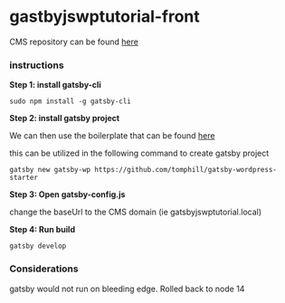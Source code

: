 # gastbyjswptutorial-front

CMS repository can be found [here](https://github.com/hckia/gastbyjswptutorial-wordpress)

### instructions

**Step 1: install gatsby-cli**

```
sudo npm install -g gatsby-cli
```

**Step 2: install gatsby project**

We can then use the boilerplate that can be found [here](https://github.com/tomphill/gatsby-wordpress-starter)

this can be utilized in the following command to create gatsby project

```
gatsby new gatsby-wp https://github.com/tomphill/gatsby-wordpress-starter
```

**Step 3: Open gatsby-config.js**

change the baseUrl to the CMS domain (ie gatsbyjswptutorial.local)

**Step 4: Run build**

```
gatsby develop
```


### Considerations

gatsby would not run on bleeding edge. Rolled back to node 14
